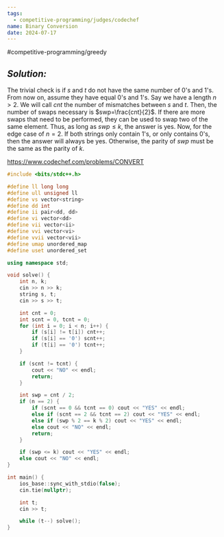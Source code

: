 ```yaml
---
tags:
  - competitive-programming/judges/codechef
name: Binary Conversion
date: 2024-07-17
---
```

#competitive-programming/greedy 
## _Solution:_
The trivial check is if $s$ and $t$ do not have the same number of 0's and 1's. From now on, assume they have equal 0's and 1's. Say we have a length $n>2$. We will call $cnt$ the number of mismatches between $s$ and $t$. Then, the number of swaps necessary is $swp=\frac{cnt}{2}$. If there are more swaps that need to be performed, they can be used to swap two of the same element. Thus, as long as $swp\le k$, the answer is yes. Now, for the edge case of $n=2$. If both strings only contain 1's, or only contains 0's, then the answer will always be yes. Otherwise, the parity of $swp$ must be the same as the parity of $k$.

https://www.codechef.com/problems/CONVERT
```cpp
#include <bits/stdc++.h>

#define ll long long
#define ull unsigned ll
#define vs vector<string>
#define dd int
#define ii pair<dd, dd>
#define vi vector<dd>
#define vii vector<ii>
#define vvi vector<vi>
#define vvii vector<vii>
#define umap unordered_map
#define uset unordered_set

using namespace std;

void solve() {
    int n, k;
    cin >> n >> k;
    string s, t;
    cin >> s >> t;

    int cnt = 0;
    int scnt = 0, tcnt = 0;
    for (int i = 0; i < n; i++) {
        if (s[i] != t[i]) cnt++;
        if (s[i] == '0') scnt++;
        if (t[i] == '0') tcnt++;
    }

    if (scnt != tcnt) {
        cout << "NO" << endl;
        return;
    }

    int swp = cnt / 2;
    if (n == 2) {
        if (scnt == 0 && tcnt == 0) cout << "YES" << endl;
        else if (scnt == 2 && tcnt == 2) cout << "YES" << endl;
        else if (swp % 2 == k % 2) cout << "YES" << endl;
        else cout << "NO" << endl;
        return;
    }

    if (swp <= k) cout << "YES" << endl;
    else cout << "NO" << endl;
}

int main() {
    ios_base::sync_with_stdio(false);
    cin.tie(nullptr);

    int t;
    cin >> t;

    while (t--) solve();
}
```